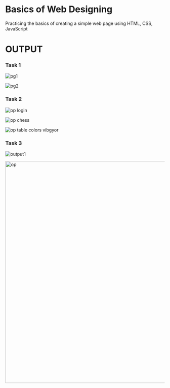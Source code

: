 # Basics of Web Designing
Practicing the basics of creating a simple web page using HTML, CSS, JavaScript

# OUTPUT
### Task 1
![pg1](https://github.com/chandana96k/web-designing-clg-internship/assets/106166200/7b8cf8ef-5c95-4e10-989f-9ee6a01aa477)

![pg2](https://github.com/chandana96k/web-designing-clg-internship/assets/106166200/951a67d9-fa1f-4539-ae0f-60e988da39f0)

### Task 2
![op login](https://github.com/chandana96k/web-designing-clg-internship/assets/106166200/74e9862f-b21d-4f97-9cb8-662de5813274)

![op chess](https://github.com/chandana96k/web-designing-clg-internship/assets/106166200/517cb95c-24b7-47d4-bbdb-06a6c393e662)

![op table colors vibgyor](https://github.com/chandana96k/web-designing-clg-internship/assets/106166200/820832f1-07c4-4957-9805-cd7425837d20)

### Task 3
![output1](https://github.com/chandana96k/web-designing-clg-internship/assets/106166200/6b771550-31d6-45b9-af9b-daa2a34fe209)

<img width="700" alt="op" src="https://github.com/chandana96k/web-designing-clg-internship/assets/106166200/f2bf43f2-a09a-4f6f-8402-4933a03c71df">
